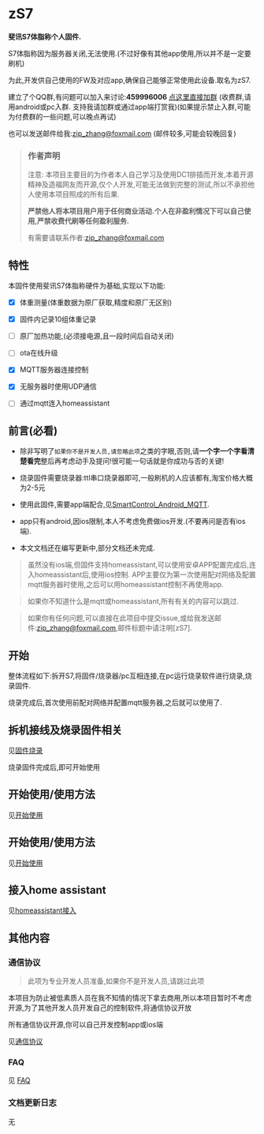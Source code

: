 # zS7
**斐讯S7体脂称个人固件.**

S7体脂称因为服务器关闭,无法使用.(不过好像有其他app使用,所以并不是一定要刷机)

为此,开发供自己使用的FW及对应app,确保自己能够正常使用此设备.取名为zS7.



建立了个QQ群,有问题可以加入来讨论:**459996006**  [点这里直接加群](//shang.qq.com/wpa/qunwpa?idkey=9104eabd6131d856b527ad89636fc603eb745a5d047e8b45d183165c8e607e59)  (收费群,请用android或pc入群. 支持我请加群或通过app端打赏我)(如果提示禁止入群,可能为付费群的一些问题,可以晚点再试)

也可以发送邮件给我:zip_zhang@foxmail.com  (邮件较多,可能会较晚回复)



> ### 作者声明
>
> 注意: 本项目主要目的为作者本人自己学习及使用DC1排插而开发,本着开源精神及造福网友而开源,仅个人开发,可能无法做到完整的测试,所以不承担他人使用本项目照成的所有后果.
>
> **严禁他人将本项目用户用于任何商业活动.个人在非盈利情况下可以自己使用,严禁收费代刷等任何盈利服务.**
>
> 有需要请联系作者:zip_zhang@foxmail.com



## 特性

本固件使用斐讯S7体脂称硬件为基础,实现以下功能:

- [x] 体重测量(体重数据为原厂获取,精度和原厂无区别)

- [x] 固件内记录10组体重记录

- [ ] 原厂加热功能,(必须接电源,且一段时间后自动关闭)

- [ ] ota在线升级

- [x] MQTT服务器连接控制

- [x] 无服务器时使用UDP通信

- [ ] 通过mqtt连入homeassistant

  

  

## 前言(必看)

- 除非写明了`如果你不是开发人员,请忽略此项`之类的字眼,否则,请**一个字一个字看清楚看完**整后再考虑动手及提问!很可能一句话就是你成功与否的关键!

- 烧录固件需要烧录器:ttl串口烧录器即可,一般刷机的人应该都有,淘宝价格大概为2-5元

- 使用此固件,需要app端配合,见[SmartControl_Android_MQTT](https://github.com/a2633063/SmartControl_Android_MQTT).

- app只有android,因ios限制,本人不考虑免费做ios开发.(不要再问是否有ios端).

- 本文文档还在编写更新中,部分文档还未完成.

  

> 虽然没有ios端,但固件支持homeassistant,可以使用安卓APP配置完成后,连入homeassistant后,使用ios控制. APP主要仅为第一次使用配对网络及配置mqtt服务器时使用,之后可以用homeassistant控制不再使用app.

> 如果你不知道什么是mqtt或homeassistant,所有有关的内容可以跳过.

> 如果你有任何问题,可以直接在此项目中提交issue,或给我发送邮件:zip_zhang@foxmail.com,邮件标题中请注明[zS7].
>



## 开始

整体流程如下:拆开S7,将固件/烧录器/pc互相连接,在pc运行烧录软件进行烧录,烧录固件.

烧录完成后,首次使用前配对网络并配置mqtt服务器,之后就可以使用了.



## 拆机接线及烧录固件相关

见[固件烧录](https://github.com/a2633063/zS7/wiki/固件烧录)

烧录固件完成后,即可开始使用



## 开始使用/使用方法

见[开始使用](https://github.com/a2633063/zDC1/wiki/开始使用)



## 开始使用/使用方法

见[开始使用](https://github.com/a2633063/zS7/wiki/开始使用)



## 接入home assistant

见[homeassistant接入](https://github.com/a2633063/zS7/wiki/homeassistant接入)



## 其他内容



### 通信协议

> 此项为专业开发人员准备,如果你不是开发人员,请跳过此项

本项目为防止被低素质人员在我不知情的情况下拿去商用,所以本项目暂时不考虑开源,为了其他开发人员开发自己的控制软件,将通信协议开放

所有通信协议开源,你可以自己开发控制app或ios端

见[通信协议](https://github.com/a2633063/zS7/wiki/通信协议)



### FAQ

见 [FAQ](https://github.com/a2633063/SmartControl_Android_MQTT/wiki/FAQ)



### 文档更新日志

无

